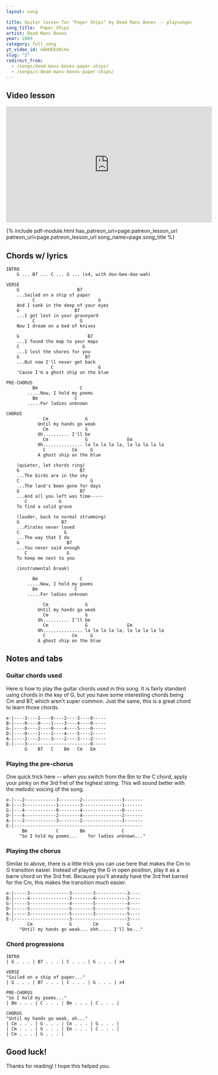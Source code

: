 ```yaml
---
layout: song

title: Guitar lesson for "Paper Ships" by Dead Mans Bones -- playsongnotes.com
song_title:  Paper Ships
artist: Dead Mans Bones
year: 2009
category: full_song
yt_video_id: GAHHEbVKcHs
slug: "2"
redirect_from:
  - /songs/dead-mans-bones-paper-ships/
  - /songs/x-dead-mans-bones-paper-ships/
---
```


## Video lesson

<iframe width="560" height="315" src="https://www.youtube.com/embed/GAHHEbVKcHs?showinfo=0" frameborder="0" allowfullscreen></iframe>




{% include pdf-module.html has_patreon_url=page.patreon_lesson_url patreon_url=page.patreon_lesson_url song_name=page.song_title %}


## Chords w/ lyrics

    INTRO
        G ... B7 ... C ... G ... (x4, with doo-bee-doo-wah)

    VERSE
        G                      B7
        ...Sailed on a ship of paper
              C                        G
        And I sank in the deep of your eyes
        G                     B7
        ...I got lost in your graveyard
              C                 G
        Now I dream on a bed of knives

        G                          B7
        ...I found the map to your maps
        C                        G
        ...I lost the shores for you
        G                         B7
        ...But now I'll never get back
                     C                 G
        'Cause I'm a ghost ship on the blue

    PRE-CHORUS
              Bm                C
            .....Now, I hold my poems
              Bm              C
            .....For ladies unknown

    CHORUS
                  Cm              G
                Until my hands go weak
                  Cm              G
                Oh.......... I'll be
                  Cm              G               Em
                Oh............... la la la la la, la la la la la
                  C          Cm     G
                A ghost ship on the blue

        (quieter, let chords ring)
        G                       B7
        ...The birds are in the sky
        C                           G
        ...The land's been gone for days
        G                       B7
        ...And all you left was time-----
           C            G
        To find a solid grave

        (louder, back to normal strumming)
        G                B7
        ...Pirates never loved
        C                 G
        ...The way that I do
        G                  B7
        ...You never said enough
           C               G
        To keep me next to you

        (instrumental break)

              Bm                C
            .....Now, I hold my poems
              Bm              C
            .....For ladies unknown

                  Cm              G
                Until my hands go weak
                  Cm              G
                Oh.......... I'll be
                  Cm              G               Em
                Oh............... la la la la la, la la la la la
                  C          Cm     G
                A ghost ship on the blue

## Notes and tabs

### Guitar chords used
Here is how to play the guitar chords used in this song. It is fairly standard using chords in the key of G, but you have some interesting chords being Cm and B7, which aren't super common. Just the same, this is a great chord to learn those chords.

    e-|----3----2----0----2----3----0-----
    B-|----0----0----1----3----4----0-----
    G-|----0----2----0----4----5----0-----
    D-|----0----1----2----4----5----2-----
    A-|----2----2----3----2----3----2-----
    E-|----3------------------------0-----
           G    B7   C    Bm   Cm   Em

### Playing the pre-chorus
One quick trick here -- when you switch from the Bm to the C chord, apply your pinky on the 3rd fret of the highest string. This will sound better with the melodic voicing of the song.

    e-|---2------------3--------2---------------3-------
    B-|---3------------1--------3---------------1-------
    G-|---4------------0--------4---------------0-------
    D-|---4------------2--------4---------------2-------
    A-|---2------------3--------2---------------3-------
    E-|-------------------------------------------------
          Bm           C        Bm              C
         "So I hold my poems...    for ladies unknown..."

### Playing the chorus
Similar to above, there is a little trick you can use here that makes the Cm to G transition easier. Instead of playing the G in open position, play it as a barre chord on the 3rd fret. Because you'll already have the 3rd fret barred for the Cm, this makes the transition much easier.

    e-|-----3---------------3--------3------------3----
    B-|-----4---------------3--------4------------3----
    G-|-----5---------------4--------5------------4----
    D-|-----5---------------5--------5------------5----
    A-|-----3---------------5--------3------------5----
    E-|---------------------3---------------------3----
            Cm              G        Cm           G
         "Until my hands go weak... ohh..... I'll be..."

### Chord progressions

    INTRO
    | G . . . | B7 . . . | C . . . | G . . . | x4

    VERSE
    "Sailed on a ship of paper..."
    | G . . . | B7 . . . | C . . . | G . . . | x4

    PRE-CHORUS
    "So I hold my poems..."
    | Bm . . . | C . . . | Bm . . . | C . . . |

    CHORUS
    "Until my hands go weak, oh..."
    | Cm . . . | G . . . | Cm . . . | G . . . |
    | Cm . . . | G . . . | Em . . . | C . . . |
    | Cm . . . | G . . . |

## Good luck!

Thanks for reading! I hope this helped you.
